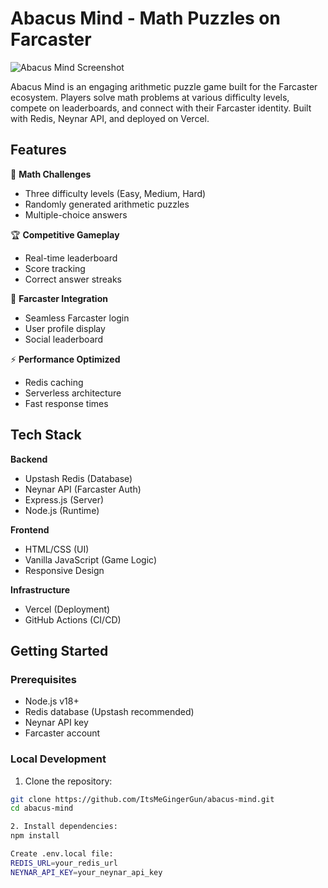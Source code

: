 # Abacus Mind - Math Puzzles on Farcaster

![Abacus Mind Screenshot](public/screenshot.png) <!-- Add your screenshot later -->

Abacus Mind is an engaging arithmetic puzzle game built for the Farcaster ecosystem. Players solve math problems at various difficulty levels, compete on leaderboards, and connect with their Farcaster identity. Built with Redis, Neynar API, and deployed on Vercel.

## Features

🧠 **Math Challenges**  
- Three difficulty levels (Easy, Medium, Hard)
- Randomly generated arithmetic puzzles
- Multiple-choice answers

🏆 **Competitive Gameplay**  
- Real-time leaderboard
- Score tracking
- Correct answer streaks

🔑 **Farcaster Integration**  
- Seamless Farcaster login
- User profile display
- Social leaderboard

⚡ **Performance Optimized**  
- Redis caching
- Serverless architecture
- Fast response times

## Tech Stack

**Backend**  
- Upstash Redis (Database)
- Neynar API (Farcaster Auth)
- Express.js (Server)
- Node.js (Runtime)

**Frontend**  
- HTML/CSS (UI)
- Vanilla JavaScript (Game Logic)
- Responsive Design

**Infrastructure**  
- Vercel (Deployment)
- GitHub Actions (CI/CD)

## Getting Started

### Prerequisites
- Node.js v18+
- Redis database (Upstash recommended)
- Neynar API key
- Farcaster account

### Local Development

1. Clone the repository:
```bash
git clone https://github.com/ItsMeGingerGun/abacus-mind.git
cd abacus-mind

2. Install dependencies:
npm install

Create .env.local file:
REDIS_URL=your_redis_url
NEYNAR_API_KEY=your_neynar_api_key
